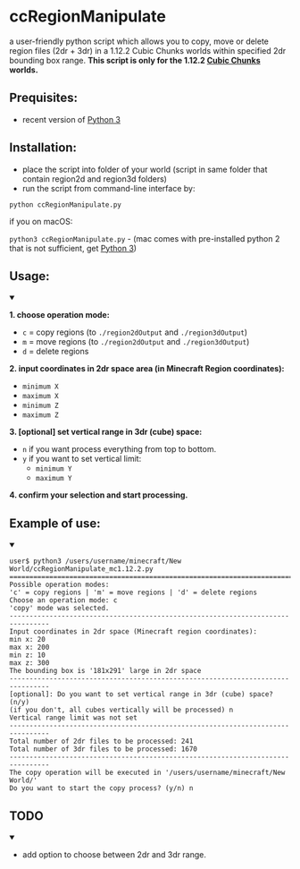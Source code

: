 # ccRegionManipulate
a user-friendly python script which allows you to copy, move or delete region files (2dr + 3dr) in a 1.12.2 Cubic Chunks worlds within specified 2dr bounding box range.     __This script is only for the 1.12.2 [Cubic Chunks](https://github.com/OpenCubicChunks/CubicChunks) worlds.__

## Prequisites:
- recent version of [Python 3](https://www.python.org/)


## Installation:
- place the script into folder of your world (script in same folder that contain region2d and region3d folders)
- run the script from command-line interface by:

```python ccRegionManipulate.py```

if you on macOS:

```python3 ccRegionManipulate.py``` - (mac comes with pre-installed python 2 that is not sufficient, get [Python 3](https://www.python.org/))

## Usage:
<details open> <summary></summary>

**1. choose operation mode:**
- `c` = copy regions (to `./region2dOutput` and `./region3dOutput`)
- `m` = move regions (to `./region2dOutput` and `./region3dOutput`)
- `d` = delete regions

**2. input coordinates in 2dr space area (in Minecraft Region coordinates):**
- `minimum X`
- `maximum X` 
- `minimum Z`
- `maximum Z`

**3. [optional] set vertical range in 3dr (cube) space:**
- `n` if you want process everything from top to bottom.
- `y` if you want to set vertical limit:
   - `minimum Y`
   - `maximum Y`

**4. confirm your selection and start processing.**
</details>

##  Example of use:

<details open> <summary></summary> 

  ```
user$ python3 /users/username/minecraft/New World/ccRegionManipulate_mc1.12.2.py 
================================================================================
Possible operation modes:
'c' = copy regions | 'm' = move regions | 'd' = delete regions
Choose an operation mode: c
'copy' mode was selected.
--------------------------------------------------------------------------------
Input coordinates in 2dr space (Minecraft region coordinates):
min x: 20
max x: 200
min z: 10
max z: 300
The bounding box is '181x291' large in 2dr space
--------------------------------------------------------------------------------
[optional]: Do you want to set vertical range in 3dr (cube) space? (n/y)
(if you don't, all cubes vertically will be processed) n
Vertical range limit was not set
--------------------------------------------------------------------------------
Total number of 2dr files to be processed: 241
Total number of 3dr files to be processed: 1670
--------------------------------------------------------------------------------
The copy operation will be executed in '/users/username/minecraft/New World/'
Do you want to start the copy process? (y/n) n

```
</details>

##  TODO

<details open> <summary></summary> 

- add option to choose between 2dr and 3dr range.
</details>
